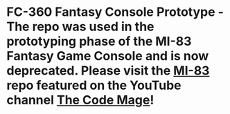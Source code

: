 # FC-360 Fantasy Console Prototype - The repo was used in the prototyping phase of the MI-83 Fantasy Game Console and is now deprecated. Please visit the [MI-83](https://github.com/srakowski/MI-83) repo featured on the YouTube channel [The Code Mage](https://www.youtube.com/channel/UCwRuD5EmUMu-JAi_AW5jJLw)!
